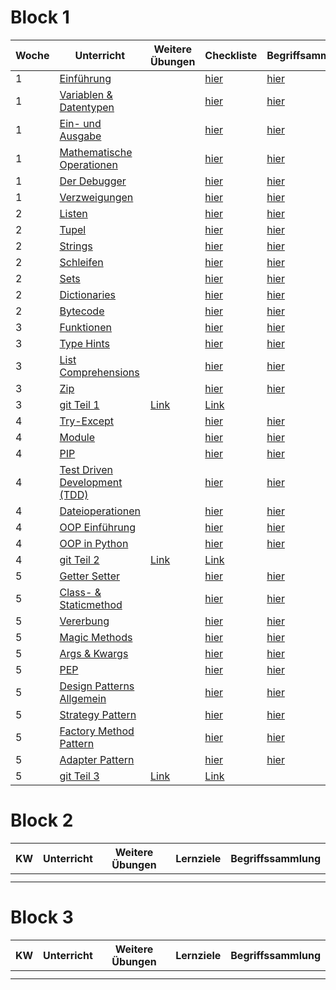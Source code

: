 # Block 1

| Woche | Unterricht                                                                          | Weitere Übungen | Checkliste                                                                | Begriffsammlung                                                                     |
|-------|-------------------------------------------------------------------------------------|-----------------|---------------------------------------------------------------------------|-------------------------------------------------------------------------------------|
| 1     | [Einführung](python_grundlagen/python_grundlagen/python_grundlagen.md)              |                 | [hier](python_grundlagen/python_grundlagen/checklist.md)                  | [hier](python_grundlagen/python_grundlagen/Begriffe.md)                             |
| 1     | [Variablen & Datentypen](python_grundlagen/variables_types/variablen_datentypen.md) |                 | [hier](python_grundlagen/variables_types/checklist.md)                    | [hier](python_grundlagen/variables_types/Begriffe.md)                               |
| 1     | [Ein- und Ausgabe](python_grundlagen/input_output/input_output.md)                  |                 | [hier](python_grundlagen/input_output/checklist.md)                       | [hier](python_grundlagen/input_output/Begriffe.md)                                  |
| 1     | [Mathematische Operationen](python_grundlagen/math_operations/math_operations.md)   |                 | [hier](python_grundlagen/math_operations/checklist.md)                    | [hier](python_grundlagen/math_operations/Begriffe.md)                               |
| 1     | [Der Debugger](python_grundlagen/debugging/debugging.md)                            |                 | [hier](python_grundlagen/debugging/checklist.md)                          | [hier](python_grundlagen/debugging/Begriffe.md)                                     |
| 1     | [Verzweigungen](python_grundlagen/if_elif_else/if_elif_else.md)                     |                 | [hier](python_grundlagen/if_elif_else/checklist.md)                       | [hier](python_grundlagen/if_elif_else/Begriffe.md)                                  |
| 2     | [Listen](python_grundlagen/lists/lists.md)                                          |                 | [hier](python_grundlagen/lists/checklist.md)                              | [hier](python_grundlagen/lists/Begriffe.md)                                         |
| 2     | [Tupel](python_grundlagen/tupel/tupel.md)                                           |                 | [hier](python_grundlagen/tupel/checklist.md)                              | [hier](python_grundlagen/tupel/Begriffe.md)                                         |
| 2     | [Strings](python_grundlagen/strings/strings.md)                                     |                 | [hier](python_grundlagen/strings/checklist.md)                            | [hier](python_grundlagen/strings/Begriffe.md)                                       |
| 2     | [Schleifen](python_grundlagen/loops/loops.md)                                       |                 | [hier](python_grundlagen/loops/checklist.md)                              | [hier](python_grundlagen/loops/Begriffe.md)                                         |
| 2     | [Sets](python_grundlagen/sets/sets.md)                                              |                 | [hier](python_grundlagen/sets/checklist.md)                               | [hier](python_grundlagen/sets/Begriffe.md)                                          |
| 2     | [Dictionaries](python_grundlagen/dictionaries/dictionaries.md)                      |                 | [hier](python_grundlagen/dictionaries/checklist.md)                       | [hier](python_grundlagen/dictionaries/Begriffe.md)                                  |
| 2     | [Bytecode](python_grundlagen/bytecode/bytecode.md)                                  |                 | [hier](python_grundlagen/bytecode/checklist.md)                           | [hier](python_grundlagen/bytecode/Begriffe.md)                                      |
| 3     | [Funktionen](python_grundlagen/functions/functions.md)                              |                 | [hier](python_grundlagen/functions/checklist.md)                          | [hier](python_grundlagen/functions/Begriffe.md)                                     |
| 3     | [Type Hints](python_grundlagen/type_hints/type_hints.md)                            |                 | [hier](python_grundlagen/type_hints/checklist.md)                         | [hier](python_grundlagen/type_hints/Begriffe.md)                                    |
| 3     | [List Comprehensions](python_grundlagen/list_comp/list_comp.md)                     |                 | [hier](python_grundlagen/list_comp/checklist.md)                          | [hier](python_grundlagen/list_comp/Begriffe.md)                                     |
| 3     | [Zip](python_grundlagen/zip/zip.md)                                                 |                 | [hier](python_grundlagen/zip/checklist.md)                                | [hier](python_grundlagen/zip/Begriffe.md)                                           |
| 3     | [git Teil 1]()                                                                      | [Link]()        | [Link]()                                                                  |                                                                                     |
| 4     | [Try-Except](python_grundlagen/Woche%204-5/01_try_except.md)                        |                 | [hier](python_grundlagen/Woche%204-5/01_try_except.md#checkliste)         | [hier](python_grundlagen/Woche%204-5/01_try_except.md#neue-schlüsselwörter)         |
| 4     | [Module](python_grundlagen/Woche%204-5/02_module.md)                                |                 | [hier](python_grundlagen/Woche%204-5/02_module.md#checkliste)             | [hier](python_grundlagen/Woche%204-5/02_module.md#neue-schlüsselwörter)             |
| 4     | [PIP](python_grundlagen/Woche%204-5/03_pip.md)                                      |                 | [hier](python_grundlagen/Woche%204-5/03_pip.md#checkliste)                | [hier](python_grundlagen/Woche%204-5/03_pip.md#neue-schlüsselwörter)                |
| 4     | [Test Driven Development (TDD)](python_grundlagen/Woche%204-5/04_tdd.md)            |                 | [hier](python_grundlagen/Woche%204-5/04_tdd.md#checkliste)                | [hier](python_grundlagen/Woche%204-5/04_tdd.md#neue-schlüsselwörter)                |
| 4     | [Dateioperationen](python_grundlagen/Woche%204-5/05_dateioperationen.md)            |                 | [hier](python_grundlagen/Woche%204-5/05_dateioperationen.md#checkliste)   | [hier](python_grundlagen/Woche%204-5/05_dateioperationen.md#neue-schlüsselwörter)   |
| 4     | [OOP Einführung](python_grundlagen/Woche%204-5/06_oop_einführung.md)                |                 | [hier](python_grundlagen/Woche%204-5/06_oop_einführung.md#checkliste)     | [hier](python_grundlagen/Woche%204-5/06_oop_einführung.md#neue-schlüsselwörter)     |
| 4     | [OOP in Python](python_grundlagen/Woche%204-5/07_oop_python.md)                     |                 | [hier](python_grundlagen/Woche%204-5/07_oop_python.md#checkliste)         | [hier](python_grundlagen/Woche%204-5/07_oop_python.md#neue-schlüsselwörter)         |
| 4     | [git Teil 2]()                                                                      | [Link]()        | [Link]()                                                                  |
| 5     | [Getter Setter](python_grundlagen/Woche%204-5/08_getter_setter.md)                  |                 | [hier](python_grundlagen/Woche%204-5/08_getter_setter.md#checkliste)      | [hier](python_grundlagen/Woche%204-5/08_getter_setter.md#neue-schlüsselwörter)      |
| 5     | [Class- & Staticmethod](python_grundlagen/Woche%204-5/09_class_staticmethod.md)     |                 | [hier](python_grundlagen/Woche%204-5/09_class_staticmethod.md#checkliste) | [hier](python_grundlagen/Woche%204-5/09_class_staticmethod.md#neue-schlüsselwörter) |
| 5     | [Vererbung](python_grundlagen/Woche%204-5/10_vererbung.md)                          |                 | [hier](python_grundlagen/Woche%204-5/10_vererbung.md#checkliste)          | [hier](python_grundlagen/Woche%204-5/10_vererbung.md#neue-schlüsselwörter)          |
| 5     | [Magic Methods](python_grundlagen/Woche%204-5/11_magic_methods.md)                  |                 | [hier](python_grundlagen/Woche%204-5/11_magic_methods.md#checkliste)      | [hier](python_grundlagen/Woche%204-5/11_magic_methods.md#neue-schlüsselwörter)      |
| 5     | [Args & Kwargs](python_grundlagen/Woche%204-5/12_args_kwargs.md)                    |                 | [hier](python_grundlagen/Woche%204-5/12_args_kwargs.md#checkliste)        | [hier](python_grundlagen/Woche%204-5/12_args_kwargs.md#neue-schlüsselwörter)        |
| 5     | [PEP](python_grundlagen/Woche%204-5/13_pep.md)                                      |                 | [hier](python_grundlagen/Woche%204-5/13_pep.md#checkliste)                | [hier](python_grundlagen/Woche%204-5/13_pep.md#neue-schlüsselwörter)                |
| 5     | [Design Patterns Allgemein](python_grundlagen/Woche%204-5/14_design_patterns.md)    |                 | [hier](python_grundlagen/Woche%204-5/14_design_patterns.md#checkliste)    | [hier](python_grundlagen/Woche%204-5/14_design_patterns.md#neue-schlüsselwörter)    |
| 5     | [Strategy Pattern](python_grundlagen/Woche%204-5/14_x1_strategy.md)                 |                 | [hier](python_grundlagen/Woche%204-5/14_x1_strategy.md#checkliste)        | [hier](python_grundlagen/Woche%204-5/14_x1_strategy.md#neue-schlüsselwörter)        |
| 5     | [Factory Method Pattern](python_grundlagen/Woche%204-5/14_x2_factory_method.md)     |                 | [hier](python_grundlagen/Woche%204-5/14_x2_factory_method.md#checkliste)  | [hier](python_grundlagen/Woche%204-5/14_x2_factory_method.md#neue-schlüsselwörter)  |
| 5     | [Adapter Pattern](python_grundlagen/Woche%204-5/14_x3_adapter.md)                   |                 | [hier](python_grundlagen/Woche%204-5/14_x3_adapter.md#checkliste)         | [hier](python_grundlagen/Woche%204-5/14_x3_adapter.md#neue-schlüsselwörter)         |
| 5     | [git Teil 3]()                                                                      | [Link]()        | [Link]()                                                                  |


# Block 2

| KW  | Unterricht | Weitere Übungen | Lernziele | Begriffssammlung |
|-----|------------|-----------------|-----------|------------------|
|     |            |                 |           |                  |
|     |            |                 |           |                  |

# Block 3

| KW  | Unterricht | Weitere Übungen | Lernziele | Begriffssammlung |
|-----|------------|-----------------|-----------|------------------|
|     |            |                 |           |                  |
|     |            |                 |           |                  |


